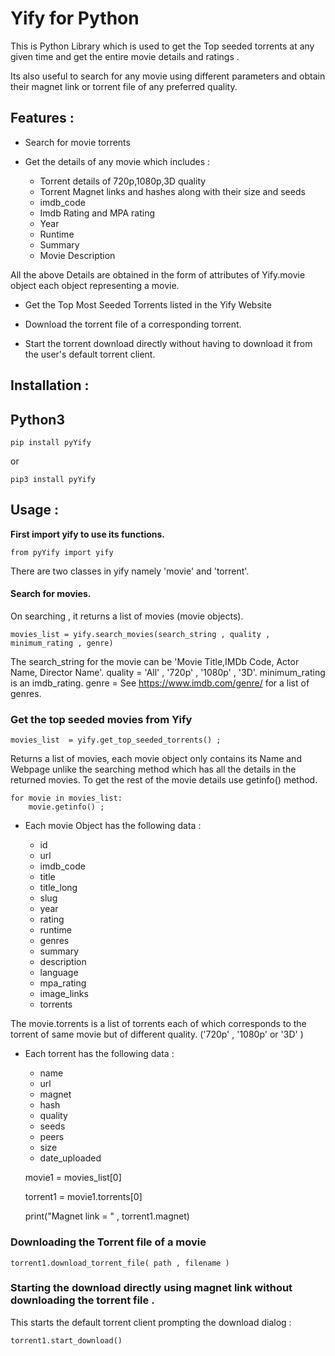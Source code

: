 Yify for Python
===============


This is Python Library which is used to get the Top seeded torrents at
any given time and get the entire movie details and ratings .

Its also useful to search for any movie using different parameters and
obtain their magnet link or torrent file of any preferred quality.

Features :
----------

* Search for movie torrents

* Get the details of any movie which includes :

   * Torrent details of 720p,1080p,3D quality
   * Torrent Magnet links and hashes along with their size and seeds
   * imdb_code
   * Imdb Rating and MPA rating
   * Year
   * Runtime
   * Summary
   * Movie Description

All the above Details are obtained in the form of attributes of
Yify.movie object each object representing a movie.

* Get the Top Most Seeded Torrents listed in the Yify Website

* Download the torrent file of a corresponding torrent.

* Start the torrent download directly without having to download it from the user's default torrent client.


Installation :
--------------

Python3
-------



    pip install pyYify

or



    pip3 install pyYify


## Usage :

**First import yify to use its functions.**


    from pyYify import yify

There are two classes in yify namely 'movie' and 'torrent'.


#### Search for movies.

On searching , it returns a list of movies (movie objects).


    movies_list = yify.search_movies(search_string , quality , minimum_rating , genre)
    

The search_string for the movie can be 'Movie Title,IMDb Code, Actor
Name, Director Name'. quality = 'All' , '720p' , '1080p' , '3D'.
minimum_rating is an imdb_rating. genre = See
https://www.imdb.com/genre/ for a list of genres.


### Get the top seeded movies from Yify



    movies_list  = yify.get_top_seeded_torrents() ;

Returns a list of movies, each movie object only contains its Name and
Webpage unlike the searching method which has all the details in the
returned movies. To get the rest of the movie details use getinfo()
method.

    for movie in movies_list:
        movie.getinfo() ;



* Each movie Object has the following data :

    * id
    * url
    * imdb\_code
    * title
    * title\_long
    * slug
    * year
    * rating
    * runtime
    * genres
    * summary
    * description
    * language
    * mpa\_rating
    * image\_links
    * torrents


The movie.torrents is a list of torrents each of which corresponds to
the torrent of same movie but of different quality. ('720p' , '1080p' or
'3D' )

* Each torrent has the following data :

   * name
   * url
   * magnet
   * hash
   * quality
   * seeds
   * peers
   * size
   * date_uploaded




    movie1 = movies_list[0] 
    
    torrent1 = movie1.torrents[0]

    print("Magnet link = " , torrent1.magnet)


### Downloading the Torrent file of a movie



    torrent1.download_torrent_file( path , filename )


### Starting the download directly using magnet link without downloading the torrent file .

This starts the default torrent client prompting the download dialog :


    torrent1.start_download()
